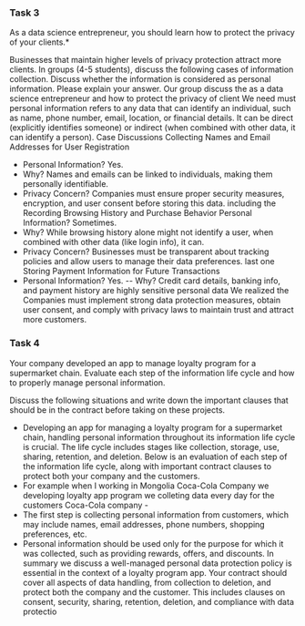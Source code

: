 ### Task 3

As a data science entrepreneur, you should learn how to protect the privacy of your clients.*


Businesses that maintain higher levels of privacy protection attract more clients.
In groups (4-5 students), discuss the following cases of information collection. Discuss whether the
information is considered as personal information. Please explain your answer.
Our group discuss the as a data science entrepreneur and how to protect the privacy of client 
We need must personal information  refers to any data that can identify an individual, such as name, phone number, email, location, or financial details. It can be direct (explicitly identifies someone) or indirect (when combined with other data, it can identify a person).
Case Discussions
Collecting Names and Email Addresses for User Registration
- Personal Information? Yes.
- Why? Names and emails can be linked to individuals, making them personally identifiable.
-  Privacy Concern? Companies must ensure proper security measures, encryption, and user consent before storing this data.
including the 
Recording Browsing History and Purchase Behavior
Personal Information? Sometimes.
  - Why? While browsing history alone might not identify a user, when combined with other data (like login info), it can.
- Privacy Concern? Businesses must be transparent about tracking policies and allow users to manage their data preferences.
last one Storing Payment Information for Future Transactions
- Personal Information? Yes.
  -- Why? Credit card details, banking info, and payment history are highly sensitive personal data
We realized the Companies must implement strong data protection measures, obtain user consent, and comply with privacy laws to maintain trust and attract more customers.

### Task 4 
Your company developed an app to manage loyalty program for a supermarket chain. Evaluate each
step of the information life cycle and how to properly manage personal information.


Discuss the following situations and write down the important clauses that should be in the
contract before taking on these projects.
- Developing an app for managing a loyalty program for a supermarket chain, handling personal information throughout its information life cycle is crucial. The life cycle includes stages like collection, storage, use, sharing, retention, and deletion. Below is an evaluation of each step of the information life cycle, along with important contract clauses to protect both your company and the customers.
- For example when I working in Mongolia Coca-Cola Company we developing loyalty app program we colleting  data every day for the customers Coca-Cola company -
- The first step is collecting personal information from customers, which may include names, email addresses, phone numbers, shopping preferences, etc.
- Personal information should be used only for the purpose for which it was collected, such as providing rewards, offers, and discounts.
In summary we discuss a well-managed personal data protection policy is essential in the context of a loyalty program app. Your contract should cover all aspects of data handling, from collection to deletion, and protect both the company and the customer. This includes clauses on consent, security, sharing, retention, deletion, and compliance with data protectio
